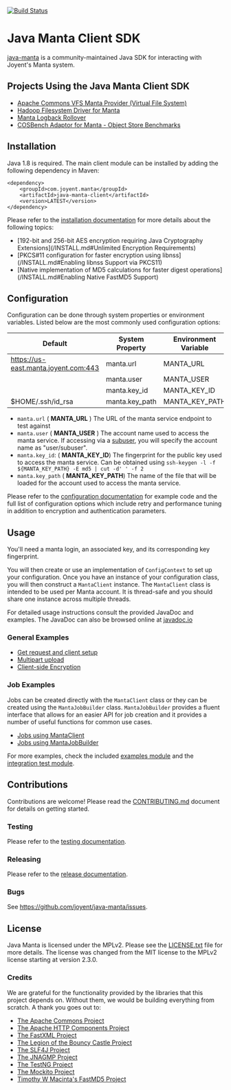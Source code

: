 [![Build Status](https://travis-ci.org/joyent/java-manta.svg?branch=travis)](https://travis-ci.org/joyent/java-manta)

# Java Manta Client SDK

[java-manta](http://joyent.github.com/java-manta) is a community-maintained Java
SDK for interacting with Joyent's Manta system.

## Projects Using the Java Manta Client SDK

* [Apache Commons VFS Manta Provider (Virtual File System)](https://github.com/joyent/commons-vfs-manta)
* [Hadoop Filesystem Driver for Manta](https://github.com/joyent/hadoop-manta)
* [Manta Logback Rollover](https://github.com/dekobon/manta-logback-rollover)
* [COSBench Adaptor for Manta - Object Store Benchmarks](https://github.com/joyent/cosbench-manta)

## Installation

Java 1.8 is required. The main client module can be installed by adding the following dependency in Maven:

```
<dependency>
    <groupId>com.joyent.manta</groupId>
    <artifactId>java-manta-client</artifactId>
    <version>LATEST</version>
</dependency>
```

Please refer to the [installation documentation](/INSTALL.md) for more details about the following topics:
 * [192-bit and 256-bit AES encryption requiring Java Cryptography Extensions](/INSTALL.md#Unlimited Encryption Requirements)
 * [PKCS#11 configuration for faster encryption using libnss](/INSTALL.md#Enabling libnss Support via PKCS11)
 * [Native implementation of MD5 calculations for faster digest operations](/INSTALL.md#Enabling Native FastMD5 Support)

## Configuration

Configuration can be done through system properties or environment variables.
Listed below are the most commonly used configuration options:

| Default                              | System Property                    | Environment Variable           |
|--------------------------------------|------------------------------------|--------------------------------|
| https://us-east.manta.joyent.com:443 | manta.url                          | MANTA_URL                      |
|                                      | manta.user                         | MANTA_USER                     |
|                                      | manta.key_id                       | MANTA_KEY_ID                   |
| $HOME/.ssh/id_rsa                    | manta.key_path                     | MANTA_KEY_PATH                 |

* `manta.url` ( **MANTA_URL** )
The URL of the manta service endpoint to test against
* `manta.user` ( **MANTA_USER** )
The account name used to access the manta service. If accessing via a [subuser](https://docs.joyent.com/public-cloud/rbac/users),
you will specify the account name as "user/subuser".
* `manta.key_id`: ( **MANTA_KEY_ID**)
The fingerprint for the public key used to access the manta service. Can be obtained using `ssh-keygen -l -f ${MANTA_KEY_PATH} -E md5 | cut -d' ' -f 2`
* `manta.key_path` ( **MANTA_KEY_PATH**)
The name of the file that will be loaded for the account used to access the manta service.

Please refer to the [configuration documentation](/INSTALL.md#Configuration) for example code and the full
list of configuration options which include retry and performance tuning in addition to encryption and authentication
parameters.

## Usage

You'll need a manta login, an associated key, and its corresponding key
fingerprint.  

You will then create or use an implementation of `ConfigContext` to set up
your configuration. Once you have an instance of your configuration class,
you will then construct a `MantaClient` instance. The `MantaClient` class
is intended to be used per Manta account. It is thread-safe and you should
share one instance across multiple threads.

For detailed usage instructions consult the provided JavaDoc and examples. The
JavaDoc can also be browsed online at [javadoc.io](https://javadoc.io/doc/com.joyent.manta/java-manta-client/)

### General Examples
 
* [Get request and client setup](/java-manta-examples/src/main/java/SimpleClient.java)
* [Multipart upload](/java-manta-examples/src/main/java/ServerMultipart.java)
* [Client-side Encryption](/java-manta-examples/src/main/java/SimpleClientEncryption.java)

### Job Examples

Jobs can be created directly with the `MantaClient` class or they can be created
using the `MantaJobBuilder` class. `MantaJobBuilder` provides a fluent interface
that allows for an easier API for job creation and it provides a number of
useful functions for common use cases.

* [Jobs using MantaClient](/java-manta-examples/src/main/java/JobsWithMantaClient.java)
* [Jobs using MantaJobBuilder](/java-manta-examples/src/main/java/JobsWithMantaJobBuilder.java)

For more examples, check the included [examples module](/java-manta-examples) and the
[integration test module](/java-manta-it/src/test/java/com/joyent/manta/client).

## Contributions

Contributions are welcome! Please read the [CONTRIBUTING.md](/CONTRIBUTING.md) document for details
on getting started.

### Testing

Please refer to the [testing documentation](/TESTING.md).

### Releasing

Please refer to the [release documentation](/RELEASING.md).

### Bugs

See <https://github.com/joyent/java-manta/issues>.

## License
Java Manta is licensed under the MPLv2. Please see the [LICENSE.txt](/LICENSE.txt)
file for more details. The license was changed from the MIT license to the MPLv2
license starting at version 2.3.0.

### Credits
We are grateful for the functionality provided by the libraries that this project
depends on. Without them, we would be building everything from scratch. A thank you
goes out to:

* [The Apache Commons Project](https://commons.apache.org/)
* [The Apache HTTP Components Project](http://hc.apache.org/)
* [The FastXML Project](https://github.com/FasterXML)
* [The Legion of the Bouncy Castle Project](https://www.bouncycastle.org/)
* [The SLF4J Project](http://www.slf4j.org/)
* [The JNAGMP Project](https://github.com/square/jna-gmp)
* [The TestNG Project](http://testng.org/doc/index.html)
* [The Mockito Project](http://site.mockito.org/)
* [Timothy W Macinta's FastMD5 Project](http://twmacinta.com/myjava/fast_md5.php)

